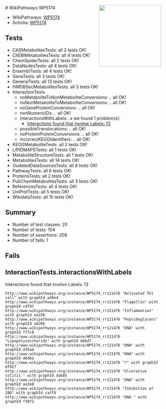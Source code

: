 <img style="float: right; width: 200px" src="https://upload.wikimedia.org/wikipedia/commons/thumb/8/83/Wplogo_with_text_500.png/640px-Wplogo_with_text_500.png" />
# WikiPathways WP5174

* WikiPathways: [WP5174](https://wikipathways.org/pathways/WP5174)
* Scholia: [WP5174](https://scholia.toolforge.org/wikipathways/WP5174)
## Tests
* CASMetabolitesTests: all 2 tests OK!
* ChEBIMetabolitesTests: all 4 tests OK!
* ChemSpiderTests: all 2 tests OK!
* DataNodesTests: all 4 tests OK!
* EnsemblTests: all 4 tests OK!
* GeneTests: all 3 tests OK!
* GeneralTests: all 13 tests OK!
* HMDBSecMetabolitesTests: all 3 tests OK!
* InteractionTests
    * noMetaboliteToNonMetaboliteConversions: .. all OK!
    * noNonMetaboliteToMetaboliteConversions: .. all OK!
    * noGeneProteinConversions: .. all OK!
    * nonNumericIDs: .. all OK!
    * interactionsWithLabels: .x we found 1 problem(s):
        * [Interactions found that involve Labels: 13](#fe97a8bb)
    * possibleTranslocations: .. all OK!
    * noProteinProteinConversions: .. all OK!
    * incorrectKEGGIdentifiers: .. all OK!
* KEGGMetaboliteTests: all 2 tests OK!
* LIPIDMAPSTests: all 1 tests OK!
* MetaboliteStructureTests: all 1 tests OK!
* MetabolitesTests: all 14 tests OK!
* OudatedDataSourcesTests: all 8 tests OK!
* PathwayTests: all 6 tests OK!
* ProteinsTests: all 2 tests OK!
* PubChemMetabolitesTests: all 3 tests OK!
* ReferencesTests: all 4 tests OK!
* UniProtTests: all 5 tests OK!
* WikidataTests: all 15 tests OK!


## Summary

* Number of test classes: 20
* Number of tests: 104
* Number of assertions: 208
* Number of fails: 1

## Fails

<a name="fe97a8bb" />

## InteractionTests.interactionsWithLabels

Interactions found that involve Labels: 13
```
http://www.wikipathways.org/instance/WP5174_rr121476 "Activated Th1 cell" with graphId a49e4
http://www.wikipathways.org/instance/WP5174_rr121476 "Flagellin" with graphId cdf97
http://www.wikipathways.org/instance/WP5174_rr121476 "Inflammation" with graphId ea250
http://www.wikipathways.org/instance/WP5174_rr121476 "Peptidoglycans" with graphId a826b
http://www.wikipathways.org/instance/WP5174_rr121476 "DNA" with graphId fffc0
http://www.wikipathways.org/instance/WP5174_rr121476 "Lipopolysaccharids" with graphId b6bd7
http://www.wikipathways.org/instance/WP5174_rr121476 "DNA" with graphId d35ad
http://www.wikipathways.org/instance/WP5174_rr121476 "DNA" with graphId d6d6a
http://www.wikipathways.org/instance/WP5174_rr121476 "?" with graphId df927
http://www.wikipathways.org/instance/WP5174_rr121476 "Ulcerative colitis " with graphId dab85
http://www.wikipathways.org/instance/WP5174_rr121476 "DNA" with graphId aa3e8
http://www.wikipathways.org/instance/WP5174_rr121476 "Inhibition of IBD" with graphId caff9
http://www.wikipathways.org/instance/WP5174_rr121476 "DNA " with graphId f30f2
```

